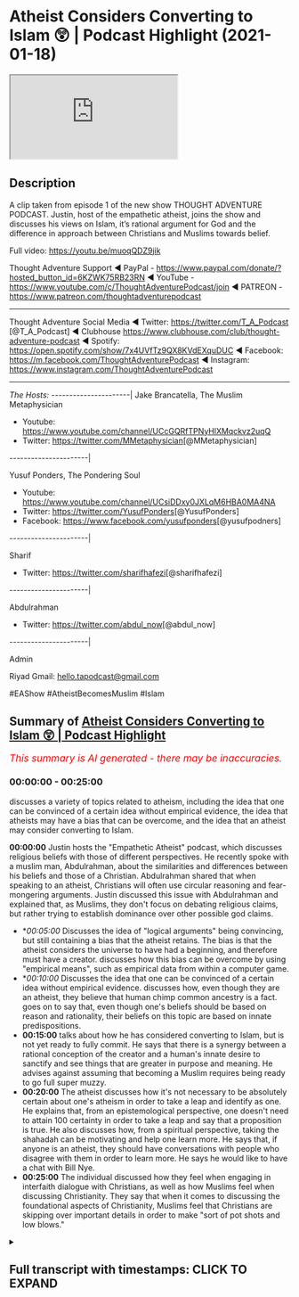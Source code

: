 # Atheist Considers Converting to Islam 😲 | Podcast Highlight (2021-01-18)

<iframe loading='lazy' allow='autoplay' src='https://www.youtube.com/embed/E9o_fE9QIFc'></iframe>

## Description

A clip taken from episode 1 of the new show THOUGHT ADVENTURE PODCAST. Justin, host of the empathetic atheist, joins the show and discusses his views on Islam, it’s rational argument for God and the difference in approach between Christians and Muslims towards belief.

Full video: https://youtu.be/muoqQDZ9jik

Thought Adventure Support
◄ PayPal - https://www.paypal.com/donate/?hosted_button_id=6KZWK75RB23RN 
◄ YouTube - https://www.youtube.com/c/ThoughtAdventurePodcast/join
◄ PATREON - https://www.patreon.com/thoughtadventurepodcast
____________________________________________________________________

Thought Adventure Social Media
◄ Twitter: https://twitter.com/T_A_Podcast​​ [@T_A_Podcast]
◄ Clubhouse https://www.clubhouse.com/club/thought-adventure-podcast
◄ Spotify: https://open.spotify.com/show/7x4UVfTz9QX8KVdEXquDUC
◄ Facebook: https://m.facebook.com/ThoughtAdventurePodcast
◄ Instagram: https://www.instagram.com/ThoughtAdventurePodcast​

----------------------------------------------------------------

*The Hosts:*
----------------------|
Jake Brancatella, The Muslim Metaphysician

- Youtube: https://www.youtube.com/channel/UCcGQRfTPNyHlXMqckvz2uqQ
- Twitter:  https://twitter.com/MMetaphysician​​ [@MMetaphysician]

----------------------|

Yusuf Ponders, The Pondering Soul

- Youtube: https://www.youtube.com/channel/UCsiDDxy0JXLqM6HBA0MA4NA
- Twitter: https://twitter.com/YusufPonders​​ [@YusufPonders]
- Facebook: https://www.facebook.com/yusufponders​ [@yusufpodners]

----------------------|

Sharif

- Twitter: https://twitter.com/sharifhafezi​​ [@sharifhafezi]

----------------------|

Abdulrahman

- Twitter: https://twitter.com/abdul_now​ [@abdul_now]

----------------------|

Admin

Riyad 
Gmail: hello.tapodcast@gmail.com

#EAShow #AtheistBecomesMuslim #Islam

## Summary of [Atheist Considers Converting to Islam 😲 | Podcast Highlight](https://www.youtube.com/watch?v=E9o_fE9QIFc)


*<span style="color:red; font-size:125%">This summary is AI generated - there may be inaccuracies</span>. [](/)*

### <a onclick="modifyYTiframeseektime('0')">00:00:00</a> - <a onclick="modifyYTiframeseektime('1500')">00:25:00</a>

 discusses a variety of topics related to atheism, including the idea that one can be convinced of a certain idea without empirical evidence, the idea that atheists may have a bias that can be overcome, and the idea that an atheist may consider converting to Islam.

**<a onclick="modifyYTiframeseektime('0')">00:00:00</a>** Justin hosts the "Empathetic Atheist" podcast, which discusses religious beliefs with those of different perspectives. He recently spoke with a muslim man, Abdulrahman, about the similarities and differences between his beliefs and those of a Christian. Abdulrahman shared that when speaking to an atheist, Christians will often use circular reasoning and fear-mongering arguments. Justin discussed this issue with Abdulrahman and explained that, as Muslims, they don't focus on debating religious claims, but rather trying to establish dominance over other possible god claims.
* **<a onclick="modifyYTiframeseektime('300')">00:05:00</a>* Discusses the idea of "logical arguments" being convincing, but still containing a bias that the atheist retains. The bias is that the atheist considers the universe to have had a beginning, and therefore must have a creator.  discusses how this bias can be overcome by using "empirical means", such as empirical data from within a computer game.
* **<a onclick="modifyYTiframeseektime('600')">00:10:00</a>* Discusses the idea that one can be convinced of a certain idea without empirical evidence. discusses how, even though they are an atheist, they believe that human chimp common ancestry is a fact. goes on to say that, even though one's beliefs should be based on reason and rationality, their beliefs on this topic are based on innate predispositions.
* **<a onclick="modifyYTiframeseektime('900')">00:15:00</a>** talks about how he has considered converting to Islam, but is not yet ready to fully commit. He says that there is a synergy between a rational conception of the creator and a human's innate desire to sanctify and see things that are greater in purpose and meaning. He advises against assuming that becoming a Muslim requires being ready to go full super muzzy.
* **<a onclick="modifyYTiframeseektime('1200')">00:20:00</a>** The atheist discusses how it's not necessary to be absolutely certain about one's atheism in order to take a leap and identify as one. He explains that, from an epistemological perspective, one doesn't need to attain 100 certainty in order to take a leap and say that a proposition is true. He also discusses how, from a spiritual perspective, taking the shahadah can be motivating and help one learn more. He says that, if anyone is an atheist, they should have conversations with people who disagree with them in order to learn more. He says he would like to have a chat with Bill Nye.
* **<a onclick="modifyYTiframeseektime('1500')">00:25:00</a>** The individual discussed how they feel when engaging in interfaith dialogue with Christians, as well as how Muslims feel when discussing Christianity. They say that when it comes to discussing the foundational aspects of Christianity, Muslims feel that Christians are skipping over important details in order to make "sort of pot shots and low blows."

<details><summary><h2>Full transcript with timestamps: CLICK TO EXPAND</h2></summary>

<a onclick="modifyYTiframeseektime('0')">0:00:00</a> yeah so my name is justin i am the host  
<a onclick="modifyYTiframeseektime('2')">0:00:02</a> of the empathetic atheist show  
<a onclick="modifyYTiframeseektime('4')">0:00:04</a> uh i've had both uh uh sharif  
<a onclick="modifyYTiframeseektime('7')">0:00:07</a> and jake on the show before uh  
<a onclick="modifyYTiframeseektime('10')">0:00:10</a> abdulrahman have you been  
<a onclick="modifyYTiframeseektime('11')">0:00:11</a> have you been on before in one of the  
<a onclick="modifyYTiframeseektime('13')">0:00:13</a> after parties  
<a onclick="modifyYTiframeseektime('15')">0:00:15</a> we talk on a daily basis so yeah yeah  
<a onclick="modifyYTiframeseektime('18')">0:00:18</a> i didn't know you had all that hair  
<a onclick="modifyYTiframeseektime('19')">0:00:19</a> going on man i like it  
<a onclick="modifyYTiframeseektime('21')">0:00:21</a> i like it but i think i've only ever  
<a onclick="modifyYTiframeseektime('25')">0:00:25</a> been in the  
<a onclick="modifyYTiframeseektime('26')">0:00:26</a> the comments admiring all these glorious  
<a onclick="modifyYTiframeseektime('28')">0:00:28</a> beards that seem to appear on your show  
<a onclick="modifyYTiframeseektime('32')">0:00:32</a> proper son of birds but yeah i host the  
<a onclick="modifyYTiframeseektime('34')">0:00:34</a> empathetic atheist show  
<a onclick="modifyYTiframeseektime('36')">0:00:36</a> to uh where i have people on uh with  
<a onclick="modifyYTiframeseektime('38')">0:00:38</a> different beliefs different uh  
<a onclick="modifyYTiframeseektime('39')">0:00:39</a> perspectives on  
<a onclick="modifyYTiframeseektime('41')">0:00:41</a> spirituality or supernatural claims  
<a onclick="modifyYTiframeseektime('43')">0:00:43</a> anything like that and  
<a onclick="modifyYTiframeseektime('45')">0:00:45</a> figure out what they believe and why um  
<a onclick="modifyYTiframeseektime('47')">0:00:47</a> i  
<a onclick="modifyYTiframeseektime('48')">0:00:48</a> currently do not debate with uh with  
<a onclick="modifyYTiframeseektime('51')">0:00:51</a> muslims just for the simple fact that i  
<a onclick="modifyYTiframeseektime('53')">0:00:53</a> want to be honest enough  
<a onclick="modifyYTiframeseektime('55')">0:00:55</a> uh i don't debate with muslims on islam  
<a onclick="modifyYTiframeseektime('57')">0:00:57</a> because  
<a onclick="modifyYTiframeseektime('58')">0:00:58</a> i currently don't know enough to even  
<a onclick="modifyYTiframeseektime('61')">0:01:01</a> argue  
<a onclick="modifyYTiframeseektime('62')">0:01:02</a> against it i'm reading the quran i'm  
<a onclick="modifyYTiframeseektime('65')">0:01:05</a> sure  
<a onclick="modifyYTiframeseektime('65')">0:01:05</a> every single person in this room has  
<a onclick="modifyYTiframeseektime('67')">0:01:07</a> heard me recite multiple quranic verses  
<a onclick="modifyYTiframeseektime('70')">0:01:10</a> so i'm learning how to speak uh speak  
<a onclick="modifyYTiframeseektime('73')">0:01:13</a> arabic i'm learning how to read and  
<a onclick="modifyYTiframeseektime('75')">0:01:15</a> write arabic i want to be able to  
<a onclick="modifyYTiframeseektime('77')">0:01:17</a> understand it  
<a onclick="modifyYTiframeseektime('79')">0:01:19</a> and it can go either two ways either i'm  
<a onclick="modifyYTiframeseektime('82')">0:01:22</a> going to  
<a onclick="modifyYTiframeseektime('84')">0:01:24</a> recite the shahada that i've already  
<a onclick="modifyYTiframeseektime('85')">0:01:25</a> memorized well  
<a onclick="modifyYTiframeseektime('87')">0:01:27</a> i memorized it a few months ago i  
<a onclick="modifyYTiframeseektime('89')">0:01:29</a> wouldn't know if i'd be able to do it  
<a onclick="modifyYTiframeseektime('90')">0:01:30</a> exactly right now but  
<a onclick="modifyYTiframeseektime('92')">0:01:32</a> um but i've memorized it just in case or  
<a onclick="modifyYTiframeseektime('94')">0:01:34</a> i will be able to find issues and be  
<a onclick="modifyYTiframeseektime('96')">0:01:36</a> able to at a later point be able to uh  
<a onclick="modifyYTiframeseektime('99')">0:01:39</a> refute some of the claims that are in  
<a onclick="modifyYTiframeseektime('101')">0:01:41</a> the quran uh but  
<a onclick="modifyYTiframeseektime('102')">0:01:42</a> as of right now i just ask these guys  
<a onclick="modifyYTiframeseektime('104')">0:01:44</a> questions uh try and get their  
<a onclick="modifyYTiframeseektime('106')">0:01:46</a> perspective on it  
<a onclick="modifyYTiframeseektime('107')">0:01:47</a> because i don't think that it's  
<a onclick="modifyYTiframeseektime('108')">0:01:48</a> conducive to tell somebody that they're  
<a onclick="modifyYTiframeseektime('111')">0:01:51</a> just not looking at it right you  
<a onclick="modifyYTiframeseektime('112')">0:01:52</a> actually jump into what they believe  
<a onclick="modifyYTiframeseektime('114')">0:01:54</a> their world view  
<a onclick="modifyYTiframeseektime('115')">0:01:55</a> and then see if it's consistent within  
<a onclick="modifyYTiframeseektime('118')">0:01:58</a> their own belief system  
<a onclick="modifyYTiframeseektime('119')">0:01:59</a> justin i was going to ask you a question  
<a onclick="modifyYTiframeseektime('121')">0:02:01</a> actually um  
<a onclick="modifyYTiframeseektime('123')">0:02:03</a> so i was going to say uh you've  
<a onclick="modifyYTiframeseektime('125')">0:02:05</a> obviously came from a christian  
<a onclick="modifyYTiframeseektime('126')">0:02:06</a> background  
<a onclick="modifyYTiframeseektime('128')">0:02:08</a> and i think probably these discussions  
<a onclick="modifyYTiframeseektime('131')">0:02:11</a> have been the first time you probably  
<a onclick="modifyYTiframeseektime('132')">0:02:12</a> interacted with muslims  
<a onclick="modifyYTiframeseektime('134')">0:02:14</a> what's your perception in terms of the  
<a onclick="modifyYTiframeseektime('136')">0:02:16</a> similarities or differences that you've  
<a onclick="modifyYTiframeseektime('138')">0:02:18</a> come across when you talk to christians  
<a onclick="modifyYTiframeseektime('140')">0:02:20</a> as opposed to talking to muslims  
<a onclick="modifyYTiframeseektime('142')">0:02:22</a> um i don't  
<a onclick="modifyYTiframeseektime('146')">0:02:26</a> know a lot of the similarities except  
<a onclick="modifyYTiframeseektime('148')">0:02:28</a> that you both believe in  
<a onclick="modifyYTiframeseektime('149')">0:02:29</a> a god that's like one of the only  
<a onclick="modifyYTiframeseektime('152')">0:02:32</a> different what about the different you  
<a onclick="modifyYTiframeseektime('154')">0:02:34</a> know in terms of that the way  
<a onclick="modifyYTiframeseektime('155')">0:02:35</a> both groups approach things like belief  
<a onclick="modifyYTiframeseektime('158')">0:02:38</a> okay  
<a onclick="modifyYTiframeseektime('158')">0:02:38</a> so when speaking to an atheist  
<a onclick="modifyYTiframeseektime('161')">0:02:41</a> christians will say  
<a onclick="modifyYTiframeseektime('162')">0:02:42</a> i have this book right here  
<a onclick="modifyYTiframeseektime('166')">0:02:46</a> read it have faith jesus says so jesus  
<a onclick="modifyYTiframeseektime('170')">0:02:50</a> is god  
<a onclick="modifyYTiframeseektime('171')">0:02:51</a> and if you don't believe that you're  
<a onclick="modifyYTiframeseektime('172')">0:02:52</a> gonna burn in hell and it becomes a  
<a onclick="modifyYTiframeseektime('174')">0:02:54</a> circular argument to where  
<a onclick="modifyYTiframeseektime('176')">0:02:56</a> god exists because the bible says so and  
<a onclick="modifyYTiframeseektime('179')">0:02:59</a> the bible's the inherent word of god  
<a onclick="modifyYTiframeseektime('181')">0:03:01</a> which proves the bible  
<a onclick="modifyYTiframeseektime('182')">0:03:02</a> that proves god and it just keeps going  
<a onclick="modifyYTiframeseektime('184')">0:03:04</a> in a circle  
<a onclick="modifyYTiframeseektime('185')">0:03:05</a> um and it's fear-mongering and circular  
<a onclick="modifyYTiframeseektime('189')">0:03:09</a> reasoning  
<a onclick="modifyYTiframeseektime('189')">0:03:09</a> that comes from the christian when  
<a onclick="modifyYTiframeseektime('191')">0:03:11</a> speaking to me um  
<a onclick="modifyYTiframeseektime('193')">0:03:13</a> and then when i speak to you guys on a  
<a onclick="modifyYTiframeseektime('195')">0:03:15</a> daily basis we go through philosophical  
<a onclick="modifyYTiframeseektime('198')">0:03:18</a> arguments where you take your belief  
<a onclick="modifyYTiframeseektime('199')">0:03:19</a> system you you have you guys haven't  
<a onclick="modifyYTiframeseektime('201')">0:03:21</a> even brought up  
<a onclick="modifyYTiframeseektime('202')">0:03:22</a> a single quranic verse when speaking  
<a onclick="modifyYTiframeseektime('205')">0:03:25</a> with me  
<a onclick="modifyYTiframeseektime('206')">0:03:26</a> not yet we're not to that point yet  
<a onclick="modifyYTiframeseektime('207')">0:03:27</a> we're simply just  
<a onclick="modifyYTiframeseektime('209')">0:03:29</a> getting me to the point where i'm  
<a onclick="modifyYTiframeseektime('210')">0:03:30</a> understanding that it is possible that  
<a onclick="modifyYTiframeseektime('212')">0:03:32</a> for there to be  
<a onclick="modifyYTiframeseektime('213')">0:03:33</a> a necessary being looking at the kalam  
<a onclick="modifyYTiframeseektime('215')">0:03:35</a> the contingency the necessary being  
<a onclick="modifyYTiframeseektime('218')">0:03:38</a> everything like that and then we then we  
<a onclick="modifyYTiframeseektime('220')">0:03:40</a> move forward and  
<a onclick="modifyYTiframeseektime('221')">0:03:41</a> i can't i think we're at the point where  
<a onclick="modifyYTiframeseektime('223')">0:03:43</a> you guys are like okay now we can look  
<a onclick="modifyYTiframeseektime('225')">0:03:45</a> at the quran  
<a onclick="modifyYTiframeseektime('226')">0:03:46</a> and see what's inside of this book um  
<a onclick="modifyYTiframeseektime('230')">0:03:50</a> to to establish uh some type of  
<a onclick="modifyYTiframeseektime('232')">0:03:52</a> dominancy  
<a onclick="modifyYTiframeseektime('233')">0:03:53</a> over other possible god claims  
<a onclick="modifyYTiframeseektime('236')">0:03:56</a> um so i would say there's a big  
<a onclick="modifyYTiframeseektime('238')">0:03:58</a> difference between those right there  
<a onclick="modifyYTiframeseektime('240')">0:04:00</a> yeah so we we what you're saying is as  
<a onclick="modifyYTiframeseektime('242')">0:04:02</a> muslims we don't really come across as a  
<a onclick="modifyYTiframeseektime('244')">0:04:04</a> witch presupposing the quran  
<a onclick="modifyYTiframeseektime('246')">0:04:06</a> and saying to people right you've got to  
<a onclick="modifyYTiframeseektime('248')">0:04:08</a> believe it because the quran says so we  
<a onclick="modifyYTiframeseektime('250')">0:04:10</a> try and  
<a onclick="modifyYTiframeseektime('250')">0:04:10</a> demonstrate some evidences arguments for  
<a onclick="modifyYTiframeseektime('253')">0:04:13</a> the positions that we hold in the first  
<a onclick="modifyYTiframeseektime('255')">0:04:15</a> one is obviously the belief in a creator  
<a onclick="modifyYTiframeseektime('257')">0:04:17</a> as muslims would say allah subhanahu wa  
<a onclick="modifyYTiframeseektime('260')">0:04:20</a> what is your  
<a onclick="modifyYTiframeseektime('262')">0:04:22</a> thinking about some of the arguments  
<a onclick="modifyYTiframeseektime('264')">0:04:24</a> that have been presented so far  
<a onclick="modifyYTiframeseektime('265')">0:04:25</a> for the existence of what you mentioned  
<a onclick="modifyYTiframeseektime('268')">0:04:28</a> the necessary being  
<a onclick="modifyYTiframeseektime('270')">0:04:30</a> um we don't need to debate it here no  
<a onclick="modifyYTiframeseektime('272')">0:04:32</a> that's fine  
<a onclick="modifyYTiframeseektime('274')">0:04:34</a> to be completely honest with you on it  
<a onclick="modifyYTiframeseektime('276')">0:04:36</a> was stepping completely outside  
<a onclick="modifyYTiframeseektime('279')">0:04:39</a> throwing away as many biases as i have  
<a onclick="modifyYTiframeseektime('281')">0:04:41</a> which i would agree that everybody has  
<a onclick="modifyYTiframeseektime('283')">0:04:43</a> has a bias of some sort um trying to  
<a onclick="modifyYTiframeseektime('286')">0:04:46</a> throw as many of those out the window  
<a onclick="modifyYTiframeseektime('288')">0:04:48</a> and not focus on those  
<a onclick="modifyYTiframeseektime('290')">0:04:50</a> they're quite with my with my frame of  
<a onclick="modifyYTiframeseektime('294')">0:04:54</a> knowledge they're quite um  
<a onclick="modifyYTiframeseektime('296')">0:04:56</a> convincing um just to think that you  
<a onclick="modifyYTiframeseektime('299')">0:04:59</a> know well if the the universe is you  
<a onclick="modifyYTiframeseektime('301')">0:05:01</a> know for example if the universe is  
<a onclick="modifyYTiframeseektime('303')">0:05:03</a> eternal  
<a onclick="modifyYTiframeseektime('304')">0:05:04</a> um then there's a infinite amount of  
<a onclick="modifyYTiframeseektime('308')">0:05:08</a> causes and effects that proceed at this  
<a onclick="modifyYTiframeseektime('309')">0:05:09</a> moment right now so how could we ever  
<a onclick="modifyYTiframeseektime('311')">0:05:11</a> get to this moment right now if it  
<a onclick="modifyYTiframeseektime('312')">0:05:12</a> didn't have a beginning  
<a onclick="modifyYTiframeseektime('313')">0:05:13</a> like that makes sense that's convincing  
<a onclick="modifyYTiframeseektime('315')">0:05:15</a> it's logical  
<a onclick="modifyYTiframeseektime('316')">0:05:16</a> i still the one bias that i hold on to  
<a onclick="modifyYTiframeseektime('319')">0:05:19</a> is though  
<a onclick="modifyYTiframeseektime('319')">0:05:19</a> even though i think that's extremely  
<a onclick="modifyYTiframeseektime('322')">0:05:22</a> logical  
<a onclick="modifyYTiframeseektime('323')">0:05:23</a> and makes a lot of sense  
<a onclick="modifyYTiframeseektime('327')">0:05:27</a> i'm still stuck with this okay so the  
<a onclick="modifyYTiframeseektime('329')">0:05:29</a> premises of the logical syllogism  
<a onclick="modifyYTiframeseektime('332')">0:05:32</a> need to be backed up by some type of  
<a onclick="modifyYTiframeseektime('334')">0:05:34</a> empirical means  
<a onclick="modifyYTiframeseektime('336')">0:05:36</a> so i'm not calling myself an empiricist  
<a onclick="modifyYTiframeseektime('340')">0:05:40</a> but i still value empirical data to a  
<a onclick="modifyYTiframeseektime('343')">0:05:43</a> point to where  
<a onclick="modifyYTiframeseektime('344')">0:05:44</a> i'm not fully convinced  
<a onclick="modifyYTiframeseektime('347')">0:05:47</a> that these are true until i have in it's  
<a onclick="modifyYTiframeseektime('350')">0:05:50</a> it's almost  
<a onclick="modifyYTiframeseektime('350')">0:05:50</a> a little bit past skepticism at that  
<a onclick="modifyYTiframeseektime('353')">0:05:53</a> point when we're speaking of just  
<a onclick="modifyYTiframeseektime('354')">0:05:54</a> logical arguments  
<a onclick="modifyYTiframeseektime('355')">0:05:55</a> can answer your question justin do you  
<a onclick="modifyYTiframeseektime('357')">0:05:57</a> like computer games um  
<a onclick="modifyYTiframeseektime('359')">0:05:59</a> i don't play too many games not  
<a onclick="modifyYTiframeseektime('361')">0:06:01</a> especially not on the computer but  
<a onclick="modifyYTiframeseektime('363')">0:06:03</a> but you've played games before console  
<a onclick="modifyYTiframeseektime('366')">0:06:06</a> games yeah yeah or anything like it like  
<a onclick="modifyYTiframeseektime('368')">0:06:08</a> there's a  
<a onclick="modifyYTiframeseektime('368')">0:06:08</a> you have these online multiplayer games  
<a onclick="modifyYTiframeseektime('370')">0:06:10</a> sometimes have you ever played anything  
<a onclick="modifyYTiframeseektime('372')">0:06:12</a> like that or  
<a onclick="modifyYTiframeseektime('373')">0:06:13</a> yeah yeah i've played those before all  
<a onclick="modifyYTiframeseektime('375')">0:06:15</a> right so imagine there's this uh  
<a onclick="modifyYTiframeseektime('377')">0:06:17</a> world like world of warcraft right it's  
<a onclick="modifyYTiframeseektime('380')">0:06:20</a> a computer program  
<a onclick="modifyYTiframeseektime('382')">0:06:22</a> and uh the people that made it or the  
<a onclick="modifyYTiframeseektime('384')">0:06:24</a> person that made it  
<a onclick="modifyYTiframeseektime('386')">0:06:26</a> um has created these little beings in  
<a onclick="modifyYTiframeseektime('389')">0:06:29</a> there  
<a onclick="modifyYTiframeseektime('389')">0:06:29</a> with uh conscious like they they  
<a onclick="modifyYTiframeseektime('393')">0:06:33</a> are self-aware they're intelligent they  
<a onclick="modifyYTiframeseektime('395')">0:06:35</a> can converse with each other  
<a onclick="modifyYTiframeseektime('397')">0:06:37</a> have you muted yourself on purpose  
<a onclick="modifyYTiframeseektime('400')">0:06:40</a> um so they're self-aware and they can  
<a onclick="modifyYTiframeseektime('401')">0:06:41</a> talk to each other um  
<a onclick="modifyYTiframeseektime('403')">0:06:43</a> and then one of them you you talk to him  
<a onclick="modifyYTiframeseektime('407')">0:06:47</a> and you're you're communicating with him  
<a onclick="modifyYTiframeseektime('409')">0:06:49</a> but you choose him because he's  
<a onclick="modifyYTiframeseektime('411')">0:06:51</a> he's showing particular characteristics  
<a onclick="modifyYTiframeseektime('412')">0:06:52</a> as making you favor him above all the  
<a onclick="modifyYTiframeseektime('415')">0:06:55</a> others  
<a onclick="modifyYTiframeseektime('415')">0:06:55</a> and the reason you're favoring him above  
<a onclick="modifyYTiframeseektime('417')">0:06:57</a> all the others is because if you try  
<a onclick="modifyYTiframeseektime('418')">0:06:58</a> talking to someone who didn't have these  
<a onclick="modifyYTiframeseektime('420')">0:07:00</a> characteristics  
<a onclick="modifyYTiframeseektime('421')">0:07:01</a> it would go to their head or you know  
<a onclick="modifyYTiframeseektime('423')">0:07:03</a> they may express it in a  
<a onclick="modifyYTiframeseektime('425')">0:07:05</a> problematic way and so you pick a  
<a onclick="modifyYTiframeseektime('427')">0:07:07</a> particular one you talk to him you say  
<a onclick="modifyYTiframeseektime('429')">0:07:09</a> spread my message  
<a onclick="modifyYTiframeseektime('430')">0:07:10</a> and he does and um he's telling everyone  
<a onclick="modifyYTiframeseektime('433')">0:07:13</a> listen  
<a onclick="modifyYTiframeseektime('434')">0:07:14</a> there's this being it's made uh this  
<a onclick="modifyYTiframeseektime('437')">0:07:17</a> world that we live in  
<a onclick="modifyYTiframeseektime('438')">0:07:18</a> all these things everything around us  
<a onclick="modifyYTiframeseektime('440')">0:07:20</a> it's all been made uh by this being and  
<a onclick="modifyYTiframeseektime('442')">0:07:22</a> it's communicating and it's giving  
<a onclick="modifyYTiframeseektime('443')">0:07:23</a> guidance  
<a onclick="modifyYTiframeseektime('444')">0:07:24</a> to me uh to give to you a lot so that we  
<a onclick="modifyYTiframeseektime('447')">0:07:27</a> can all  
<a onclick="modifyYTiframeseektime('447')">0:07:27</a> get along much better and work well and  
<a onclick="modifyYTiframeseektime('451')">0:07:31</a> do what it is that we should be doing  
<a onclick="modifyYTiframeseektime('453')">0:07:33</a> and they all say  
<a onclick="modifyYTiframeseektime('454')">0:07:34</a> uh we need our empirical evidence you  
<a onclick="modifyYTiframeseektime('457')">0:07:37</a> need to get something that we can see in  
<a onclick="modifyYTiframeseektime('459')">0:07:39</a> this world that is in the computer game  
<a onclick="modifyYTiframeseektime('462')">0:07:42</a> that proves the existence of the thing  
<a onclick="modifyYTiframeseektime('464')">0:07:44</a> that created it  
<a onclick="modifyYTiframeseektime('465')">0:07:45</a> or another shorter example it's like i  
<a onclick="modifyYTiframeseektime('469')">0:07:49</a> show you a painting  
<a onclick="modifyYTiframeseektime('471')">0:07:51</a> and then you say that no i want to  
<a onclick="modifyYTiframeseektime('474')">0:07:54</a> believe there's a painter  
<a onclick="modifyYTiframeseektime('475')">0:07:55</a> it seems very rational that this painter  
<a onclick="modifyYTiframeseektime('478')">0:07:58</a> exists and he painted this painting  
<a onclick="modifyYTiframeseektime('480')">0:08:00</a> but i need you to show me evidence in  
<a onclick="modifyYTiframeseektime('483')">0:08:03</a> the painting  
<a onclick="modifyYTiframeseektime('484')">0:08:04</a> you can't go beyond the painting you've  
<a onclick="modifyYTiframeseektime('487')">0:08:07</a> got to show me evidence off the painter  
<a onclick="modifyYTiframeseektime('490')">0:08:10</a> in the painting it can't go beyond that  
<a onclick="modifyYTiframeseektime('493')">0:08:13</a> do you see an issue with i think i see  
<a onclick="modifyYTiframeseektime('495')">0:08:15</a> the issue i see the exact issue that  
<a onclick="modifyYTiframeseektime('497')">0:08:17</a> you're speaking of  
<a onclick="modifyYTiframeseektime('498')">0:08:18</a> and do you see how that relates to you  
<a onclick="modifyYTiframeseektime('500')">0:08:20</a> with this issue  
<a onclick="modifyYTiframeseektime('502')">0:08:22</a> yeah i totally understand it makes  
<a onclick="modifyYTiframeseektime('504')">0:08:24</a> complete sense the way you're explaining  
<a onclick="modifyYTiframeseektime('506')">0:08:26</a> it  
<a onclick="modifyYTiframeseektime('506')">0:08:26</a> okay so how would you then react to  
<a onclick="modifyYTiframeseektime('510')">0:08:30</a> trying to get rid of this bias um  
<a onclick="modifyYTiframeseektime('514')">0:08:34</a> just said you think it's more like like  
<a onclick="modifyYTiframeseektime('515')">0:08:35</a> almost we had elmo on and he said he's  
<a onclick="modifyYTiframeseektime('517')">0:08:37</a> got this spiritual feeling in his heart  
<a onclick="modifyYTiframeseektime('520')">0:08:40</a> for the whole thing the atheist fiddler  
<a onclick="modifyYTiframeseektime('522')">0:08:42</a> do you think do you think you've got a  
<a onclick="modifyYTiframeseektime('523')">0:08:43</a> similar like i've just got this feeling  
<a onclick="modifyYTiframeseektime('525')">0:08:45</a> in my heart that i need empirical  
<a onclick="modifyYTiframeseektime('527')">0:08:47</a> evidence  
<a onclick="modifyYTiframeseektime('528')">0:08:48</a> to see god no no i i think it's just a  
<a onclick="modifyYTiframeseektime('532')">0:08:52</a> standard  
<a onclick="modifyYTiframeseektime('532')">0:08:52</a> that i've been set up with and we don't  
<a onclick="modifyYTiframeseektime('535')">0:08:55</a> have to go down this route because i  
<a onclick="modifyYTiframeseektime('536')">0:08:56</a> know i talk about this way too often  
<a onclick="modifyYTiframeseektime('538')">0:08:58</a> determine isn't subscribing to heart  
<a onclick="modifyYTiframeseektime('540')">0:09:00</a> determinism yeah  
<a onclick="modifyYTiframeseektime('542')">0:09:02</a> so yeah  
<a onclick="modifyYTiframeseektime('545')">0:09:05</a> sorry let's add to that because because  
<a onclick="modifyYTiframeseektime('547')">0:09:07</a> i think  
<a onclick="modifyYTiframeseektime('548')">0:09:08</a> like because you're talking about  
<a onclick="modifyYTiframeseektime('549')">0:09:09</a> cosmological arguments right um  
<a onclick="modifyYTiframeseektime('552')">0:09:12</a> specifically the contingency argument it  
<a onclick="modifyYTiframeseektime('554')">0:09:14</a> is kind of empirical in the sense that  
<a onclick="modifyYTiframeseektime('556')">0:09:16</a> what it does is it points to the  
<a onclick="modifyYTiframeseektime('558')">0:09:18</a> to to the observable and it makes an  
<a onclick="modifyYTiframeseektime('561')">0:09:21</a> inference to the unobservable so in a  
<a onclick="modifyYTiframeseektime('563')">0:09:23</a> sense it is empirical  
<a onclick="modifyYTiframeseektime('564')">0:09:24</a> it isn't scientific but it isn't  
<a onclick="modifyYTiframeseektime('567')">0:09:27</a> empirical like  
<a onclick="modifyYTiframeseektime('568')">0:09:28</a> in the sense that it does use the  
<a onclick="modifyYTiframeseektime('570')">0:09:30</a> contingent world or the observable world  
<a onclick="modifyYTiframeseektime('573')">0:09:33</a> around us as a basis for the inference  
<a onclick="modifyYTiframeseektime('576')">0:09:36</a> that god exists  
<a onclick="modifyYTiframeseektime('578')">0:09:38</a> yeah yeah i can understand that i can  
<a onclick="modifyYTiframeseektime('580')">0:09:40</a> definitely understand that  
<a onclick="modifyYTiframeseektime('583')">0:09:43</a> so what i was what i was basically  
<a onclick="modifyYTiframeseektime('585')">0:09:45</a> getting at was that  
<a onclick="modifyYTiframeseektime('588')">0:09:48</a> i can't choose what i'm convinced of um  
<a onclick="modifyYTiframeseektime('591')">0:09:51</a> and i can't choose what convinces me um  
<a onclick="modifyYTiframeseektime('594')">0:09:54</a> i have a certain standards of evidence  
<a onclick="modifyYTiframeseektime('597')">0:09:57</a> that is set up  
<a onclick="modifyYTiframeseektime('599')">0:09:59</a> to where i either accept a proposition  
<a onclick="modifyYTiframeseektime('603')">0:10:03</a> or i deny the  
<a onclick="modifyYTiframeseektime('604')">0:10:04</a> proposition if there's a separate  
<a onclick="modifyYTiframeseektime('607')">0:10:07</a> argument that can be made  
<a onclick="modifyYTiframeseektime('608')">0:10:08</a> that can convince me that a different  
<a onclick="modifyYTiframeseektime('611')">0:10:11</a> standards of evidence  
<a onclick="modifyYTiframeseektime('613')">0:10:13</a> is more reasonable then my can  
<a onclick="modifyYTiframeseektime('616')">0:10:16</a> my my standards of conviction would then  
<a onclick="modifyYTiframeseektime('619')">0:10:19</a> change do you understand what i'm saying  
<a onclick="modifyYTiframeseektime('621')">0:10:21</a> but we you know i was going to say  
<a onclick="modifyYTiframeseektime('625')">0:10:25</a> justin you know that isn't we had the  
<a onclick="modifyYTiframeseektime('627')">0:10:27</a> discussion about  
<a onclick="modifyYTiframeseektime('628')">0:10:28</a> causality i mean even on your show i had  
<a onclick="modifyYTiframeseektime('631')">0:10:31</a> this discussion about how it's  
<a onclick="modifyYTiframeseektime('632')">0:10:32</a> presupposed within the scientific method  
<a onclick="modifyYTiframeseektime('635')">0:10:35</a> um so you know we accept this particular  
<a onclick="modifyYTiframeseektime('638')">0:10:38</a> idea even though we haven't got  
<a onclick="modifyYTiframeseektime('640')">0:10:40</a> empirical evidence for it  
<a onclick="modifyYTiframeseektime('642')">0:10:42</a> you know because it makes sense of the  
<a onclick="modifyYTiframeseektime('643')">0:10:43</a> universe around us  
<a onclick="modifyYTiframeseektime('645')">0:10:45</a> so i'm saying is on the same basis we  
<a onclick="modifyYTiframeseektime('648')">0:10:48</a> can make sense of the universe around us  
<a onclick="modifyYTiframeseektime('650')">0:10:50</a> by referring to a necessary being yeah  
<a onclick="modifyYTiframeseektime('653')">0:10:53</a> and  
<a onclick="modifyYTiframeseektime('654')">0:10:54</a> and and you what i my personal opinion  
<a onclick="modifyYTiframeseektime('657')">0:10:57</a> on this justin is that i think that  
<a onclick="modifyYTiframeseektime('659')">0:10:59</a> you're it's more of a  
<a onclick="modifyYTiframeseektime('660')">0:11:00</a> it's almost like a psychological thing  
<a onclick="modifyYTiframeseektime('663')">0:11:03</a> you want to like sort of that  
<a onclick="modifyYTiframeseektime('664')">0:11:04</a> light bulb moment you know where you  
<a onclick="modifyYTiframeseektime('666')">0:11:06</a> know the holy spirit and all the  
<a onclick="modifyYTiframeseektime('669')">0:11:09</a> gods the clouds are no vanilla  
<a onclick="modifyYTiframeseektime('672')">0:11:12</a> shrimp  
<a onclick="modifyYTiframeseektime('677')">0:11:17</a> i've always looked at it is it's not  
<a onclick="modifyYTiframeseektime('679')">0:11:19</a> really about  
<a onclick="modifyYTiframeseektime('680')">0:11:20</a> the emotional impact of the feeling per  
<a onclick="modifyYTiframeseektime('683')">0:11:23</a> se  
<a onclick="modifyYTiframeseektime('684')">0:11:24</a> it's about the sincerity of the idea do  
<a onclick="modifyYTiframeseektime('686')">0:11:26</a> i agree upon this idea  
<a onclick="modifyYTiframeseektime('688')">0:11:28</a> it respects my emotions yeah and i know  
<a onclick="modifyYTiframeseektime('690')">0:11:30</a> emotion  
<a onclick="modifyYTiframeseektime('691')">0:11:31</a> sounds like i'm saying oh you're just  
<a onclick="modifyYTiframeseektime('693')">0:11:33</a> being emotional i'm not saying that  
<a onclick="modifyYTiframeseektime('694')">0:11:34</a> because obviously for you it's like  
<a onclick="modifyYTiframeseektime('695')">0:11:35</a> you know there's something that's  
<a onclick="modifyYTiframeseektime('697')">0:11:37</a> holding you back and i'm saying that  
<a onclick="modifyYTiframeseektime('700')">0:11:40</a> just dripping everything away just on  
<a onclick="modifyYTiframeseektime('702')">0:11:42</a> the basis of the idea and being  
<a onclick="modifyYTiframeseektime('703')">0:11:43</a> consistent on the idea  
<a onclick="modifyYTiframeseektime('705')">0:11:45</a> can we conclude that there is a  
<a onclick="modifyYTiframeseektime('707')">0:11:47</a> necessary being  
<a onclick="modifyYTiframeseektime('708')">0:11:48</a> you mentioned you want empirical facts  
<a onclick="modifyYTiframeseektime('710')">0:11:50</a> for the empirical evidence for the  
<a onclick="modifyYTiframeseektime('711')">0:11:51</a> premises as abdulrahman mentioned  
<a onclick="modifyYTiframeseektime('713')">0:11:53</a> well the premises are built you know if  
<a onclick="modifyYTiframeseektime('715')">0:11:55</a> you want to say every contingent being  
<a onclick="modifyYTiframeseektime('718')">0:11:58</a> requires a cause or an explanation  
<a onclick="modifyYTiframeseektime('719')">0:11:59</a> that's what we sense of the reality or  
<a onclick="modifyYTiframeseektime('721')">0:12:01</a> if you want to say  
<a onclick="modifyYTiframeseektime('722')">0:12:02</a> everything that begins to exist as a  
<a onclick="modifyYTiframeseektime('724')">0:12:04</a> cause the universe begins to exist  
<a onclick="modifyYTiframeseektime('726')">0:12:06</a> therefore the universe has to go that's  
<a onclick="modifyYTiframeseektime('727')">0:12:07</a> all empirical the empiricism and science  
<a onclick="modifyYTiframeseektime('730')">0:12:10</a> proves that point at the moment at this  
<a onclick="modifyYTiframeseektime('731')">0:12:11</a> moment in time the rest of the  
<a onclick="modifyYTiframeseektime('733')">0:12:13</a> discussion is just a logical entailment  
<a onclick="modifyYTiframeseektime('735')">0:12:15</a> of that  
<a onclick="modifyYTiframeseektime('735')">0:12:15</a> like for example all men are mortal  
<a onclick="modifyYTiframeseektime('739')">0:12:19</a> john is a man therefore john is mortal  
<a onclick="modifyYTiframeseektime('741')">0:12:21</a> that's just a logical entailment of what  
<a onclick="modifyYTiframeseektime('743')">0:12:23</a> we can sense around us  
<a onclick="modifyYTiframeseektime('744')">0:12:24</a> so i'm just saying just based on that  
<a onclick="modifyYTiframeseektime('747')">0:12:27</a> idea  
<a onclick="modifyYTiframeseektime('749')">0:12:29</a> yeah forget about whether i'm getting a  
<a onclick="modifyYTiframeseektime('750')">0:12:30</a> light bulb moment or not  
<a onclick="modifyYTiframeseektime('752')">0:12:32</a> can i be convinced on that idea  
<a onclick="modifyYTiframeseektime('755')">0:12:35</a> i mean to to add to that to that to that  
<a onclick="modifyYTiframeseektime('757')">0:12:37</a> because i like using this example  
<a onclick="modifyYTiframeseektime('759')">0:12:39</a> um like human chimp common ancestry  
<a onclick="modifyYTiframeseektime('762')">0:12:42</a> right you you believe in it clearly as  
<a onclick="modifyYTiframeseektime('764')">0:12:44</a> an atheist i think you do  
<a onclick="modifyYTiframeseektime('766')">0:12:46</a> uh what it does is basically it makes an  
<a onclick="modifyYTiframeseektime('769')">0:12:49</a> inference from the observable data to  
<a onclick="modifyYTiframeseektime('771')">0:12:51</a> the unobservable  
<a onclick="modifyYTiframeseektime('775')">0:12:55</a> which is human chimp common ancestry we  
<a onclick="modifyYTiframeseektime('777')">0:12:57</a> don't have direct observable evidence of  
<a onclick="modifyYTiframeseektime('780')">0:13:00</a> it but what it does is that it  
<a onclick="modifyYTiframeseektime('781')">0:13:01</a> kind of interprets the evidence in the  
<a onclick="modifyYTiframeseektime('783')">0:13:03</a> most coherent way possible to make that  
<a onclick="modifyYTiframeseektime('785')">0:13:05</a> inference from the observable  
<a onclick="modifyYTiframeseektime('787')">0:13:07</a> to the unobservable and now i'm not  
<a onclick="modifyYTiframeseektime('789')">0:13:09</a> trying to put science at the same  
<a onclick="modifyYTiframeseektime('791')">0:13:11</a> epistemic level of these logical and  
<a onclick="modifyYTiframeseektime('794')">0:13:14</a> rational discussions we're having here  
<a onclick="modifyYTiframeseektime('796')">0:13:16</a> we we could discuss that we can discuss  
<a onclick="modifyYTiframeseektime('798')">0:13:18</a> epistemology  
<a onclick="modifyYTiframeseektime('798')">0:13:18</a> but what i'm saying is the idea is  
<a onclick="modifyYTiframeseektime('801')">0:13:21</a> exactly the same  
<a onclick="modifyYTiframeseektime('802')">0:13:22</a> in the sense that you make an inference  
<a onclick="modifyYTiframeseektime('804')">0:13:24</a> from the observable or the empirical  
<a onclick="modifyYTiframeseektime('806')">0:13:26</a> to the unobservable and people do that  
<a onclick="modifyYTiframeseektime('809')">0:13:29</a> all the time  
<a onclick="modifyYTiframeseektime('812')">0:13:32</a> yeah yeah i i totally agree with you i i  
<a onclick="modifyYTiframeseektime('815')">0:13:35</a> agree with everything you guys are  
<a onclick="modifyYTiframeseektime('817')">0:13:37</a> saying  
<a onclick="modifyYTiframeseektime('818')">0:13:38</a> um it's it's something that  
<a onclick="modifyYTiframeseektime('821')">0:13:41</a> that if you would understand is is for  
<a onclick="modifyYTiframeseektime('823')">0:13:43</a> for right now within my understanding is  
<a onclick="modifyYTiframeseektime('825')">0:13:45</a> out of my control  
<a onclick="modifyYTiframeseektime('826')">0:13:46</a> my conviction is completely out of my  
<a onclick="modifyYTiframeseektime('829')">0:13:49</a> control on what i'm convinced of  
<a onclick="modifyYTiframeseektime('831')">0:13:51</a> i'm basically an observer sitting back  
<a onclick="modifyYTiframeseektime('833')">0:13:53</a> listening to everything that everybody's  
<a onclick="modifyYTiframeseektime('835')">0:13:55</a> saying and  
<a onclick="modifyYTiframeseektime('836')">0:13:56</a> whatever clicks clicks and whatever  
<a onclick="modifyYTiframeseektime('837')">0:13:57</a> doesn't doesn't  
<a onclick="modifyYTiframeseektime('839')">0:13:59</a> well we don't want to go down that route  
<a onclick="modifyYTiframeseektime('841')">0:14:01</a> of the like reliability of rational  
<a onclick="modifyYTiframeseektime('843')">0:14:03</a> faculties because we  
<a onclick="modifyYTiframeseektime('845')">0:14:05</a> like really add that discussion like  
<a onclick="modifyYTiframeseektime('848')">0:14:08</a> that but but the thing is do you want  
<a onclick="modifyYTiframeseektime('851')">0:14:11</a> your beliefs to be rational  
<a onclick="modifyYTiframeseektime('853')">0:14:13</a> i don't want to use the word want  
<a onclick="modifyYTiframeseektime('855')">0:14:15</a> because i mean  
<a onclick="modifyYTiframeseektime('857')">0:14:17</a> misunderstood me there before but in a  
<a onclick="modifyYTiframeseektime('860')">0:14:20</a> sense are your beliefs  
<a onclick="modifyYTiframeseektime('861')">0:14:21</a> supposed to be rational should they be  
<a onclick="modifyYTiframeseektime('865')">0:14:25</a> rational  
<a onclick="modifyYTiframeseektime('866')">0:14:26</a> yeah should they i would agree that they  
<a onclick="modifyYTiframeseektime('870')">0:14:30</a> should be rational yeah yeah  
<a onclick="modifyYTiframeseektime('873')">0:14:33</a> yeah made an interesting comment on this  
<a onclick="modifyYTiframeseektime('875')">0:14:35</a> as i said he said uh well see abdullah  
<a onclick="modifyYTiframeseektime('878')">0:14:38</a> ali al and lucy made the same point  
<a onclick="modifyYTiframeseektime('880')">0:14:40</a> philosophical arguments  
<a onclick="modifyYTiframeseektime('882')">0:14:42</a> hardly affects an overall change uh i  
<a onclick="modifyYTiframeseektime('884')">0:14:44</a> still think the innate predisposition to  
<a onclick="modifyYTiframeseektime('886')">0:14:46</a> god  
<a onclick="modifyYTiframeseektime('887')">0:14:47</a> and studying islam uh especially the  
<a onclick="modifyYTiframeseektime('889')">0:14:49</a> surah  
<a onclick="modifyYTiframeseektime('890')">0:14:50</a> is probably the biggest motivating and  
<a onclick="modifyYTiframeseektime('892')">0:14:52</a> as well  
<a onclick="modifyYTiframeseektime('893')">0:14:53</a> obviously coming from a non-muslim  
<a onclick="modifyYTiframeseektime('895')">0:14:55</a> background and i don't know to what  
<a onclick="modifyYTiframeseektime('897')">0:14:57</a> degree jake  
<a onclick="modifyYTiframeseektime('898')">0:14:58</a> can relate to this as well and but  
<a onclick="modifyYTiframeseektime('900')">0:15:00</a> sometimes i feel like  
<a onclick="modifyYTiframeseektime('901')">0:15:01</a> one of the biggest obstacle for like  
<a onclick="modifyYTiframeseektime('904')">0:15:04</a> white westerners  
<a onclick="modifyYTiframeseektime('905')">0:15:05</a> is just this uh feeling  
<a onclick="modifyYTiframeseektime('909')">0:15:09</a> of like what it might be like to  
<a onclick="modifyYTiframeseektime('911')">0:15:11</a> identify as  
<a onclick="modifyYTiframeseektime('913')">0:15:13</a> muslim and maybe there's a sort of fear  
<a onclick="modifyYTiframeseektime('914')">0:15:14</a> of um  
<a onclick="modifyYTiframeseektime('916')">0:15:16</a> how you might be perceived by your  
<a onclick="modifyYTiframeseektime('918')">0:15:18</a> community or  
<a onclick="modifyYTiframeseektime('920')">0:15:20</a> uh the the level of commitment that's  
<a onclick="modifyYTiframeseektime('921')">0:15:21</a> involved with it for example having to  
<a onclick="modifyYTiframeseektime('923')">0:15:23</a> pray five times a day fasting and things  
<a onclick="modifyYTiframeseektime('924')">0:15:24</a> like that  
<a onclick="modifyYTiframeseektime('925')">0:15:25</a> uh maybe fear of um how this might  
<a onclick="modifyYTiframeseektime('928')">0:15:28</a> affect  
<a onclick="modifyYTiframeseektime('929')">0:15:29</a> relationships with uh people that are  
<a onclick="modifyYTiframeseektime('930')">0:15:30</a> closely so i heard children running in  
<a onclick="modifyYTiframeseektime('932')">0:15:32</a> the background so i'm guessing you've  
<a onclick="modifyYTiframeseektime('933')">0:15:33</a> got  
<a onclick="modifyYTiframeseektime('934')">0:15:34</a> a wife and kids and yeah quite a few  
<a onclick="modifyYTiframeseektime('937')">0:15:37</a> so do you think that any of this  
<a onclick="modifyYTiframeseektime('941')">0:15:41</a> might be making uh an obstacle for your  
<a onclick="modifyYTiframeseektime('945')">0:15:45</a> accepting islam or like for example  
<a onclick="modifyYTiframeseektime('948')">0:15:48</a> you've gone through a few of these  
<a onclick="modifyYTiframeseektime('950')">0:15:50</a> rational arguments and you seem  
<a onclick="modifyYTiframeseektime('952')">0:15:52</a> convinced the idea like although  
<a onclick="modifyYTiframeseektime('955')">0:15:55</a> you identify as an atheist you your show  
<a onclick="modifyYTiframeseektime('957')">0:15:57</a> is called the the empathetic atheist  
<a onclick="modifyYTiframeseektime('959')">0:15:59</a> um i'm guessing like you you have a huge  
<a onclick="modifyYTiframeseektime('963')">0:16:03</a> especially when dealing with christians  
<a onclick="modifyYTiframeseektime('965')">0:16:05</a> you you may talk to them about  
<a onclick="modifyYTiframeseektime('968')">0:16:08</a> how you know you need to be rational  
<a onclick="modifyYTiframeseektime('970')">0:16:10</a> this thing doesn't make sense that thing  
<a onclick="modifyYTiframeseektime('971')">0:16:11</a> doesn't make sense  
<a onclick="modifyYTiframeseektime('972')">0:16:12</a> and so like you're kind of applying this  
<a onclick="modifyYTiframeseektime('976')">0:16:16</a> to the christian and then but then when  
<a onclick="modifyYTiframeseektime('978')">0:16:18</a> we're trying to apply this  
<a onclick="modifyYTiframeseektime('980')">0:16:20</a> to you there's a sort of disconjunct  
<a onclick="modifyYTiframeseektime('983')">0:16:23</a> where you're rationally convinced of  
<a onclick="modifyYTiframeseektime('985')">0:16:25</a> arguments but  
<a onclick="modifyYTiframeseektime('986')">0:16:26</a> there's this unseen force that's sort of  
<a onclick="modifyYTiframeseektime('990')">0:16:30</a> getting in the way of that so have you  
<a onclick="modifyYTiframeseektime('993')">0:16:33</a> thought about how it may be  
<a onclick="modifyYTiframeseektime('994')">0:16:34</a> other things not necessarily rational  
<a onclick="modifyYTiframeseektime('996')">0:16:36</a> but more just sociological  
<a onclick="modifyYTiframeseektime('998')">0:16:38</a> um i wouldn't say it really has anything  
<a onclick="modifyYTiframeseektime('1002')">0:16:42</a> to do  
<a onclick="modifyYTiframeseektime('1003')">0:16:43</a> with um islam actually would be the  
<a onclick="modifyYTiframeseektime('1005')">0:16:45</a> exact opposite because  
<a onclick="modifyYTiframeseektime('1007')">0:16:47</a> for some reason you know like when  
<a onclick="modifyYTiframeseektime('1009')">0:16:49</a> you're a kid and and you're getting  
<a onclick="modifyYTiframeseektime('1011')">0:16:51</a> ready for the next school year  
<a onclick="modifyYTiframeseektime('1012')">0:16:52</a> and you just got this feeling like these  
<a onclick="modifyYTiframeseektime('1014')">0:16:54</a> are going to be the popular shoes like i  
<a onclick="modifyYTiframeseektime('1016')">0:16:56</a> need to go pick myself a pair of air  
<a onclick="modifyYTiframeseektime('1018')">0:16:58</a> force ones  
<a onclick="modifyYTiframeseektime('1018')">0:16:58</a> because those are going to be what's  
<a onclick="modifyYTiframeseektime('1019')">0:16:59</a> popular is this this year in school  
<a onclick="modifyYTiframeseektime('1022')">0:17:02</a> and that's well you know that's that's  
<a onclick="modifyYTiframeseektime('1023')">0:17:03</a> what you want to go do  
<a onclick="modifyYTiframeseektime('1025')">0:17:05</a> i actually have this  
<a onclick="modifyYTiframeseektime('1028')">0:17:08</a> innate desire to  
<a onclick="modifyYTiframeseektime('1031')">0:17:11</a> become a muslim i really  
<a onclick="modifyYTiframeseektime('1034')">0:17:14</a> i want to um  
<a onclick="modifyYTiframeseektime('1038')">0:17:18</a> take your shadow that's that  
<a onclick="modifyYTiframeseektime('1041')">0:17:21</a> just raise your hand justin  
<a onclick="modifyYTiframeseektime('1044')">0:17:24</a> here's the thing here's the thing i  
<a onclick="modifyYTiframeseektime('1048')">0:17:28</a> am not ready to submit i i  
<a onclick="modifyYTiframeseektime('1051')">0:17:31</a> i my intentionality is not there and  
<a onclick="modifyYTiframeseektime('1054')">0:17:34</a> from the  
<a onclick="modifyYTiframeseektime('1055')">0:17:35</a> uh research and studying that i've done  
<a onclick="modifyYTiframeseektime('1058')">0:17:38</a> into islam  
<a onclick="modifyYTiframeseektime('1059')">0:17:39</a> you have to be ready to fully submit  
<a onclick="modifyYTiframeseektime('1062')">0:17:42</a> give your entire ego up  
<a onclick="modifyYTiframeseektime('1064')">0:17:44</a> to the the intentionality is literally  
<a onclick="modifyYTiframeseektime('1067')">0:17:47</a> everything when it comes to islam  
<a onclick="modifyYTiframeseektime('1069')">0:17:49</a> so even though it's appealing to me and  
<a onclick="modifyYTiframeseektime('1072')">0:17:52</a> reciting the quran  
<a onclick="modifyYTiframeseektime('1073')">0:17:53</a> is is is like the most beautiful  
<a onclick="modifyYTiframeseektime('1076')">0:17:56</a> language i've ever heard in my life  
<a onclick="modifyYTiframeseektime('1078')">0:17:58</a> and all this stuff it's appealing to my  
<a onclick="modifyYTiframeseektime('1081')">0:18:01</a> emotions  
<a onclick="modifyYTiframeseektime('1082')">0:18:02</a> but on a logical basis i can't let my  
<a onclick="modifyYTiframeseektime('1085')">0:18:05</a> emotions get involved  
<a onclick="modifyYTiframeseektime('1087')">0:18:07</a> yeah but what you what yourself was  
<a onclick="modifyYTiframeseektime('1089')">0:18:09</a> saying earlier is what you're saying  
<a onclick="modifyYTiframeseektime('1091')">0:18:11</a> is that logically the argument makes  
<a onclick="modifyYTiframeseektime('1094')">0:18:14</a> sense believing one god makes sense yeah  
<a onclick="modifyYTiframeseektime('1096')">0:18:16</a> the necessary being  
<a onclick="modifyYTiframeseektime('1098')">0:18:18</a> so that's the the aspect and then  
<a onclick="modifyYTiframeseektime('1100')">0:18:20</a> obviously you know  
<a onclick="modifyYTiframeseektime('1101')">0:18:21</a> you know we do have an emotional aspect  
<a onclick="modifyYTiframeseektime('1103')">0:18:23</a> to us as well so that's  
<a onclick="modifyYTiframeseektime('1105')">0:18:25</a> part of makes us a human being this  
<a onclick="modifyYTiframeseektime('1107')">0:18:27</a> desire to want to  
<a onclick="modifyYTiframeseektime('1109')">0:18:29</a> do actions and feel emotions and things  
<a onclick="modifyYTiframeseektime('1111')">0:18:31</a> like that and so  
<a onclick="modifyYTiframeseektime('1112')">0:18:32</a> what you've got in essence with islam is  
<a onclick="modifyYTiframeseektime('1115')">0:18:35</a> a synergy between  
<a onclick="modifyYTiframeseektime('1117')">0:18:37</a> a rational conception of the creator  
<a onclick="modifyYTiframeseektime('1119')">0:18:39</a> that  
<a onclick="modifyYTiframeseektime('1120')">0:18:40</a> satisfies this innate desire within a  
<a onclick="modifyYTiframeseektime('1122')">0:18:42</a> human being that wants to  
<a onclick="modifyYTiframeseektime('1124')">0:18:44</a> sanctify wants to see things that are  
<a onclick="modifyYTiframeseektime('1127')">0:18:47</a> greater in purpose and meaning than just  
<a onclick="modifyYTiframeseektime('1129')">0:18:49</a> being  
<a onclick="modifyYTiframeseektime('1130')">0:18:50</a> material that's rolling down the hill  
<a onclick="modifyYTiframeseektime('1132')">0:18:52</a> you know through a deterministic pattern  
<a onclick="modifyYTiframeseektime('1135')">0:18:55</a> yeah so i'm just saying there's a  
<a onclick="modifyYTiframeseektime('1136')">0:18:56</a> synergy regardless of this obviously i  
<a onclick="modifyYTiframeseektime('1138')">0:18:58</a> don't think we've really  
<a onclick="modifyYTiframeseektime('1139')">0:18:59</a> gone into a major discussion about the  
<a onclick="modifyYTiframeseektime('1141')">0:19:01</a> uh  
<a onclick="modifyYTiframeseektime('1143')">0:19:03</a> evidences for the quran and why we  
<a onclick="modifyYTiframeseektime('1145')">0:19:05</a> believe that the quran is the word  
<a onclick="modifyYTiframeseektime('1147')">0:19:07</a> of the creator and things like that i  
<a onclick="modifyYTiframeseektime('1149')">0:19:09</a> think maybe that's a discussion that  
<a onclick="modifyYTiframeseektime('1150')">0:19:10</a> needs to be had  
<a onclick="modifyYTiframeseektime('1151')">0:19:11</a> um but i think it's just something to  
<a onclick="modifyYTiframeseektime('1153')">0:19:13</a> think about and  
<a onclick="modifyYTiframeseektime('1155')">0:19:15</a> you know uh yeah there's no rush  
<a onclick="modifyYTiframeseektime('1159')">0:19:19</a> obviously in terms of that but  
<a onclick="modifyYTiframeseektime('1162')">0:19:22</a> the the thing i would like you to think  
<a onclick="modifyYTiframeseektime('1164')">0:19:24</a> about as well is  
<a onclick="modifyYTiframeseektime('1165')">0:19:25</a> um one thing people sometimes do is they  
<a onclick="modifyYTiframeseektime('1168')">0:19:28</a> sort of  
<a onclick="modifyYTiframeseektime('1168')">0:19:28</a> assume that in order to become a muslim  
<a onclick="modifyYTiframeseektime('1170')">0:19:30</a> they have to be ready to go full  
<a onclick="modifyYTiframeseektime('1171')">0:19:31</a> super muzzy like you know and  
<a onclick="modifyYTiframeseektime('1175')">0:19:35</a> it's i really think there's a brother  
<a onclick="modifyYTiframeseektime('1178')">0:19:38</a> called hamza  
<a onclick="modifyYTiframeseektime('1179')">0:19:39</a> he he has a really good point in this  
<a onclick="modifyYTiframeseektime('1181')">0:19:41</a> that sometimes it's um  
<a onclick="modifyYTiframeseektime('1184')">0:19:44</a> we what we believe is that basically the  
<a onclick="modifyYTiframeseektime('1186')">0:19:46</a> shaytan whispers to you  
<a onclick="modifyYTiframeseektime('1187')">0:19:47</a> and he tries everything he can to  
<a onclick="modifyYTiframeseektime('1189')">0:19:49</a> prevent you from accepting  
<a onclick="modifyYTiframeseektime('1191')">0:19:51</a> um what we believe is true and he does  
<a onclick="modifyYTiframeseektime('1194')">0:19:54</a> this by  
<a onclick="modifyYTiframeseektime('1195')">0:19:55</a> uh really kind of setting the standard  
<a onclick="modifyYTiframeseektime('1197')">0:19:57</a> so high so that if you ever  
<a onclick="modifyYTiframeseektime('1199')">0:19:59</a> like kind of get yourself to a point  
<a onclick="modifyYTiframeseektime('1201')">0:20:01</a> where you might think  
<a onclick="modifyYTiframeseektime('1202')">0:20:02</a> uh you would submit that it would have  
<a onclick="modifyYTiframeseektime('1204')">0:20:04</a> to be on the basis that you'd like  
<a onclick="modifyYTiframeseektime('1207')">0:20:07</a> can read arabic you already know how to  
<a onclick="modifyYTiframeseektime('1209')">0:20:09</a> pray and so on and so forth  
<a onclick="modifyYTiframeseektime('1211')">0:20:11</a> now i would say be careful of that kind  
<a onclick="modifyYTiframeseektime('1214')">0:20:14</a> of thinking  
<a onclick="modifyYTiframeseektime('1215')">0:20:15</a> because it's it's not the case like half  
<a onclick="modifyYTiframeseektime('1217')">0:20:17</a> of the time  
<a onclick="modifyYTiframeseektime('1219')">0:20:19</a> most of that you learn once you've taken  
<a onclick="modifyYTiframeseektime('1221')">0:20:21</a> the shahadah and it's the shahada that  
<a onclick="modifyYTiframeseektime('1223')">0:20:23</a> really helps motivate that  
<a onclick="modifyYTiframeseektime('1225')">0:20:25</a> process of learning um and that's not to  
<a onclick="modifyYTiframeseektime('1227')">0:20:27</a> say you should that like  
<a onclick="modifyYTiframeseektime('1229')">0:20:29</a> you know i'm trying to get you to take  
<a onclick="modifyYTiframeseektime('1230')">0:20:30</a> it today right now  
<a onclick="modifyYTiframeseektime('1232')">0:20:32</a> although that would be absolutely  
<a onclick="modifyYTiframeseektime('1233')">0:20:33</a> amazing for the number one podcast for  
<a onclick="modifyYTiframeseektime('1236')">0:20:36</a> the channel  
<a onclick="modifyYTiframeseektime('1237')">0:20:37</a> for the channel views i mean  
<a onclick="modifyYTiframeseektime('1240')">0:20:40</a> justin i've told you in the past dude  
<a onclick="modifyYTiframeseektime('1242')">0:20:42</a> all you really need to do  
<a onclick="modifyYTiframeseektime('1243')">0:20:43</a> is just change one word in your youtube  
<a onclick="modifyYTiframeseektime('1246')">0:20:46</a> channel just make it the empathetic  
<a onclick="modifyYTiframeseektime('1248')">0:20:48</a> muslim  
<a onclick="modifyYTiframeseektime('1248')">0:20:48</a> and you're good to go man  
<a onclick="modifyYTiframeseektime('1254')">0:20:54</a> i'm not scared to do that i'm not scared  
<a onclick="modifyYTiframeseektime('1256')">0:20:56</a> to do that at all i i'm  
<a onclick="modifyYTiframeseektime('1258')">0:20:58</a> fully ready to you know to to to take  
<a onclick="modifyYTiframeseektime('1261')">0:21:01</a> that  
<a onclick="modifyYTiframeseektime('1262')">0:21:02</a> take that uh title and change it now  
<a onclick="modifyYTiframeseektime('1264')">0:21:04</a> i'll probably i'm almost to a thousand  
<a onclick="modifyYTiframeseektime('1266')">0:21:06</a> subscribers there now  
<a onclick="modifyYTiframeseektime('1268')">0:21:08</a> i'd probably lose most of the  
<a onclick="modifyYTiframeseektime('1269')">0:21:09</a> subscribers well  
<a onclick="modifyYTiframeseektime('1272')">0:21:12</a> look how much more you gain man i mean  
<a onclick="modifyYTiframeseektime('1286')">0:21:26</a> he was talking from a more spiritual  
<a onclick="modifyYTiframeseektime('1288')">0:21:28</a> angle like about like  
<a onclick="modifyYTiframeseektime('1290')">0:21:30</a> um the rituals that you have to do  
<a onclick="modifyYTiframeseektime('1293')">0:21:33</a> or whatever practices you have to engage  
<a onclick="modifyYTiframeseektime('1295')">0:21:35</a> in when you become a muslim that  
<a onclick="modifyYTiframeseektime('1296')">0:21:36</a> commitment  
<a onclick="modifyYTiframeseektime('1297')">0:21:37</a> but also from an epistemological  
<a onclick="modifyYTiframeseektime('1299')">0:21:39</a> perspective the same might be true if  
<a onclick="modifyYTiframeseektime('1301')">0:21:41</a> you're a fallible  
<a onclick="modifyYTiframeseektime('1302')">0:21:42</a> knowledge in the sense that you don't  
<a onclick="modifyYTiframeseektime('1304')">0:21:44</a> have to be a hundred percent certain  
<a onclick="modifyYTiframeseektime('1306')">0:21:46</a> about what you know  
<a onclick="modifyYTiframeseektime('1307')">0:21:47</a> then you can really take that leap as  
<a onclick="modifyYTiframeseektime('1309')">0:21:49</a> long as uh  
<a onclick="modifyYTiframeseektime('1311')">0:21:51</a> you know the evidence you have is  
<a onclick="modifyYTiframeseektime('1313')">0:21:53</a> sufficient and i think you kind of need  
<a onclick="modifyYTiframeseektime('1315')">0:21:55</a> to like draw the line where you want to  
<a onclick="modifyYTiframeseektime('1317')">0:21:57</a> set that bar  
<a onclick="modifyYTiframeseektime('1318')">0:21:58</a> for something on a fallbase basis  
<a onclick="modifyYTiframeseektime('1321')">0:22:01</a> because  
<a onclick="modifyYTiframeseektime('1322')">0:22:02</a> almost everything we know is is  
<a onclick="modifyYTiframeseektime('1325')">0:22:05</a> uncertain in that strict deep  
<a onclick="modifyYTiframeseektime('1326')">0:22:06</a> philosophical  
<a onclick="modifyYTiframeseektime('1328')">0:22:08</a> understanding of what like certainty is  
<a onclick="modifyYTiframeseektime('1331')">0:22:11</a> we don't have that kind of certainty  
<a onclick="modifyYTiframeseektime('1334')">0:22:14</a> that we have with  
<a onclick="modifyYTiframeseektime('1335')">0:22:15</a> the the the i think therefore i am with  
<a onclick="modifyYTiframeseektime('1338')">0:22:18</a> most of what we know  
<a onclick="modifyYTiframeseektime('1339')">0:22:19</a> so even from an epistemological  
<a onclick="modifyYTiframeseektime('1341')">0:22:21</a> perspective you don't have to  
<a onclick="modifyYTiframeseektime('1343')">0:22:23</a> attain that 100 certainty in order to  
<a onclick="modifyYTiframeseektime('1346')">0:22:26</a> take a leap  
<a onclick="modifyYTiframeseektime('1347')">0:22:27</a> and say that okay it is reasonable to  
<a onclick="modifyYTiframeseektime('1350')">0:22:30</a> say that this  
<a onclick="modifyYTiframeseektime('1351')">0:22:31</a> proposition is true yeah and the same  
<a onclick="modifyYTiframeseektime('1354')">0:22:34</a> goes for like  
<a onclick="modifyYTiframeseektime('1355')">0:22:35</a> when you became an atheist did you have  
<a onclick="modifyYTiframeseektime('1357')">0:22:37</a> to get yourself to that like 100 percent  
<a onclick="modifyYTiframeseektime('1360')">0:22:40</a> level in terms of knowledge base and  
<a onclick="modifyYTiframeseektime('1362')">0:22:42</a> this that nearly before you started  
<a onclick="modifyYTiframeseektime('1364')">0:22:44</a> identifying  
<a onclick="modifyYTiframeseektime('1364')">0:22:44</a> i'm still not there so yeah exactly so  
<a onclick="modifyYTiframeseektime('1367')">0:22:47</a> like  
<a onclick="modifyYTiframeseektime('1368')">0:22:48</a> you weren't 100 in the the realm of the  
<a onclick="modifyYTiframeseektime('1372')">0:22:52</a> atheist  
<a onclick="modifyYTiframeseektime('1373')">0:22:53</a> uh you weren't 100 in terms of your  
<a onclick="modifyYTiframeseektime('1374')">0:22:54</a> absolute knowledge base you're not  
<a onclick="modifyYTiframeseektime('1376')">0:22:56</a> completely convinced  
<a onclick="modifyYTiframeseektime('1377')">0:22:57</a> there isn't a god yet you're willing to  
<a onclick="modifyYTiframeseektime('1379')">0:22:59</a> identify as one  
<a onclick="modifyYTiframeseektime('1380')">0:23:00</a> and so i think if if anybody if any  
<a onclick="modifyYTiframeseektime('1383')">0:23:03</a> atheist would say that they have 100  
<a onclick="modifyYTiframeseektime('1385')">0:23:05</a> knowledge of their claims my next  
<a onclick="modifyYTiframeseektime('1388')">0:23:08</a> question to them is why are you even  
<a onclick="modifyYTiframeseektime('1389')">0:23:09</a> having conversations with people  
<a onclick="modifyYTiframeseektime('1392')">0:23:12</a> like why are you even talking to them  
<a onclick="modifyYTiframeseektime('1394')">0:23:14</a> because i mean my  
<a onclick="modifyYTiframeseektime('1395')">0:23:15</a> my purpose of talking to you guys is not  
<a onclick="modifyYTiframeseektime('1398')">0:23:18</a> to just  
<a onclick="modifyYTiframeseektime('1398')">0:23:18</a> show you guys how you're wrong like i  
<a onclick="modifyYTiframeseektime('1400')">0:23:20</a> don't care about winning  
<a onclick="modifyYTiframeseektime('1402')">0:23:22</a> or losing a debate i really don't care  
<a onclick="modifyYTiframeseektime('1404')">0:23:24</a> about any of that it's about gaining  
<a onclick="modifyYTiframeseektime('1405')">0:23:25</a> knowledge learning something from  
<a onclick="modifyYTiframeseektime('1407')">0:23:27</a> somebody  
<a onclick="modifyYTiframeseektime('1408')">0:23:28</a> you know bill nye has a quote uh says  
<a onclick="modifyYTiframeseektime('1410')">0:23:30</a> every person you meet knows something  
<a onclick="modifyYTiframeseektime('1411')">0:23:31</a> that you don't  
<a onclick="modifyYTiframeseektime('1412')">0:23:32</a> so my my purpose is to is to get out and  
<a onclick="modifyYTiframeseektime('1415')">0:23:35</a> have  
<a onclick="modifyYTiframeseektime('1416')">0:23:36</a> conversations with people um most of the  
<a onclick="modifyYTiframeseektime('1418')">0:23:38</a> time that disagree with me  
<a onclick="modifyYTiframeseektime('1420')">0:23:40</a> because that's where you learn the most  
<a onclick="modifyYTiframeseektime('1422')">0:23:42</a> you get into an echo chamber and you  
<a onclick="modifyYTiframeseektime('1423')">0:23:43</a> guys just are sitting around like a  
<a onclick="modifyYTiframeseektime('1425')">0:23:45</a> bunch of pelicans like  
<a onclick="modifyYTiframeseektime('1426')">0:23:46</a> mine you just speak the same gibberish  
<a onclick="modifyYTiframeseektime('1429')">0:23:49</a> to each other that you hear on a daily  
<a onclick="modifyYTiframeseektime('1431')">0:23:51</a> basis  
<a onclick="modifyYTiframeseektime('1432')">0:23:52</a> and that's why i you know that's why i  
<a onclick="modifyYTiframeseektime('1434')">0:23:54</a> got away from the christian church  
<a onclick="modifyYTiframeseektime('1435')">0:23:55</a> because  
<a onclick="modifyYTiframeseektime('1436')">0:23:56</a> you know on the pulpit you just hear the  
<a onclick="modifyYTiframeseektime('1437')">0:23:57</a> same crap every single  
<a onclick="modifyYTiframeseektime('1439')">0:23:59</a> every single sunday um so i like getting  
<a onclick="modifyYTiframeseektime('1443')">0:24:03</a> out and speaking to people that have  
<a onclick="modifyYTiframeseektime('1444')">0:24:04</a> disagreements with me  
<a onclick="modifyYTiframeseektime('1445')">0:24:05</a> so maybe i can figure out where i'm  
<a onclick="modifyYTiframeseektime('1448')">0:24:08</a> wrong  
<a onclick="modifyYTiframeseektime('1448')">0:24:08</a> and and where i can be right  
<a onclick="modifyYTiframeseektime('1452')">0:24:12</a> right yeah and like i said to elmo it'd  
<a onclick="modifyYTiframeseektime('1455')">0:24:15</a> be great to maybe get you on here uh  
<a onclick="modifyYTiframeseektime('1458')">0:24:18</a> where we can spend  
<a onclick="modifyYTiframeseektime('1458')">0:24:18</a> like a decent amount of time with you  
<a onclick="modifyYTiframeseektime('1460')">0:24:20</a> without having to worry about other  
<a onclick="modifyYTiframeseektime('1461')">0:24:21</a> people coming on  
<a onclick="modifyYTiframeseektime('1462')">0:24:22</a> sure um but if you're up for that we can  
<a onclick="modifyYTiframeseektime('1464')">0:24:24</a> maybe we'll have a little  
<a onclick="modifyYTiframeseektime('1466')">0:24:26</a> chat maybe set up a little i'm just  
<a onclick="modifyYTiframeseektime('1467')">0:24:27</a> waiting for jake to tell me that i don't  
<a onclick="modifyYTiframeseektime('1469')">0:24:29</a> know anything  
<a onclick="modifyYTiframeseektime('1471')">0:24:31</a> you know i tell you that all the time  
<a onclick="modifyYTiframeseektime('1473')">0:24:33</a> dude but yeah justin  
<a onclick="modifyYTiframeseektime('1475')">0:24:35</a> it's it's just pleasure talking to you  
<a onclick="modifyYTiframeseektime('1477')">0:24:37</a> i'm sure we'll talk again on the show  
<a onclick="modifyYTiframeseektime('1478')">0:24:38</a> sometime in the future god willing  
<a onclick="modifyYTiframeseektime('1481')">0:24:41</a> um but yeah we we should probably move  
<a onclick="modifyYTiframeseektime('1483')">0:24:43</a> on to next person just because it's the  
<a onclick="modifyYTiframeseektime('1485')">0:24:45</a> first is the first show and we want to  
<a onclick="modifyYTiframeseektime('1487')">0:24:47</a> get you know just a few people in here  
<a onclick="modifyYTiframeseektime('1489')">0:24:49</a> but uh i appreciate you guys yeah we  
<a onclick="modifyYTiframeseektime('1492')">0:24:52</a> appreciate it hello  
<a onclick="modifyYTiframeseektime('1493')">0:24:53</a> we've got a special guest how you doing  
<a onclick="modifyYTiframeseektime('1498')">0:24:58</a> can you hear us oh is it just headphones  
<a onclick="modifyYTiframeseektime('1501')">0:25:01</a> oh dude yeah he can't he i got my  
<a onclick="modifyYTiframeseektime('1503')">0:25:03</a> headphones no i was guessing that  
<a onclick="modifyYTiframeseektime('1505')">0:25:05</a> maybe if he presses his head against  
<a onclick="modifyYTiframeseektime('1506')">0:25:06</a> your ear  
<a onclick="modifyYTiframeseektime('1509')">0:25:09</a> you're right little man can you hear us  
<a onclick="modifyYTiframeseektime('1511')">0:25:11</a> [Laughter]  
<a onclick="modifyYTiframeseektime('1513')">0:25:13</a> all right well thank you guys for having  
<a onclick="modifyYTiframeseektime('1514')">0:25:14</a> me on i appreciate you uh yeah yeah yeah  
<a onclick="modifyYTiframeseektime('1516')">0:25:16</a> bringing me on the show if anybody in  
<a onclick="modifyYTiframeseektime('1520')">0:25:20</a> the chat  
<a onclick="modifyYTiframeseektime('1520')">0:25:20</a> if you guys are interested um in  
<a onclick="modifyYTiframeseektime('1523')">0:25:23</a> in having a conversation i would like  
<a onclick="modifyYTiframeseektime('1525')">0:25:25</a> more muslims  
<a onclick="modifyYTiframeseektime('1526')">0:25:26</a> uh to come to to come and have a  
<a onclick="modifyYTiframeseektime('1528')">0:25:28</a> conversation on my show because it's  
<a onclick="modifyYTiframeseektime('1529')">0:25:29</a> typically just  
<a onclick="modifyYTiframeseektime('1530')">0:25:30</a> cookie cutter christians all the time  
<a onclick="modifyYTiframeseektime('1532')">0:25:32</a> and i'd like a different i'd like a  
<a onclick="modifyYTiframeseektime('1534')">0:25:34</a> different scenery  
<a onclick="modifyYTiframeseektime('1535')">0:25:35</a> a different respect but the problem is  
<a onclick="modifyYTiframeseektime('1537')">0:25:37</a> that uh whenever you live stream it's  
<a onclick="modifyYTiframeseektime('1539')">0:25:39</a> always a stupid o'clock in the morning  
<a onclick="modifyYTiframeseektime('1540')">0:25:40</a> for us brits  
<a onclick="modifyYTiframeseektime('1542')">0:25:42</a> oh yeah and like i'm just about i'm just  
<a onclick="modifyYTiframeseektime('1544')">0:25:44</a> about to go to bed and then i'll notice  
<a onclick="modifyYTiframeseektime('1546')">0:25:46</a> you're  
<a onclick="modifyYTiframeseektime('1546')">0:25:46</a> live streaming and i'll jump on mention  
<a onclick="modifyYTiframeseektime('1548')">0:25:48</a> something about someone's beard and  
<a onclick="modifyYTiframeseektime('1549')">0:25:49</a> that's right now i've got to go pass out  
<a onclick="modifyYTiframeseektime('1551')">0:25:51</a> i just remember you mentioned christians  
<a onclick="modifyYTiframeseektime('1553')">0:25:53</a> again before you leave because you said  
<a onclick="modifyYTiframeseektime('1555')">0:25:55</a> something in the beginning  
<a onclick="modifyYTiframeseektime('1556')">0:25:56</a> and i want to be fair to christians  
<a onclick="modifyYTiframeseektime('1558')">0:25:58</a> because you said something about the  
<a onclick="modifyYTiframeseektime('1559')">0:25:59</a> approach christians have to  
<a onclick="modifyYTiframeseektime('1561')">0:26:01</a> to their religion and to proving that  
<a onclick="modifyYTiframeseektime('1562')">0:26:02</a> their religion is true and you know that  
<a onclick="modifyYTiframeseektime('1564')">0:26:04</a> it's just circular the bible says  
<a onclick="modifyYTiframeseektime('1566')">0:26:06</a> therefore it's true i think that's the  
<a onclick="modifyYTiframeseektime('1568')">0:26:08</a> christians you've been exposed to  
<a onclick="modifyYTiframeseektime('1569')">0:26:09</a> because  
<a onclick="modifyYTiframeseektime('1570')">0:26:10</a> there are a lot of amazing christian  
<a onclick="modifyYTiframeseektime('1571')">0:26:11</a> philosophers out there and there are a  
<a onclick="modifyYTiframeseektime('1572')">0:26:12</a> lot of christians who have  
<a onclick="modifyYTiframeseektime('1573')">0:26:13</a> a more like evidentialist approach to  
<a onclick="modifyYTiframeseektime('1575')">0:26:15</a> proving that their religion is true  
<a onclick="modifyYTiframeseektime('1577')">0:26:17</a> and there are a lot of christians who  
<a onclick="modifyYTiframeseektime('1579')">0:26:19</a> actually argue for the truth of their  
<a onclick="modifyYTiframeseektime('1580')">0:26:20</a> religion so i just don't want that to be  
<a onclick="modifyYTiframeseektime('1582')">0:26:22</a> like  
<a onclick="modifyYTiframeseektime('1583')">0:26:23</a> sweeping generalization yeah yeah i  
<a onclick="modifyYTiframeseektime('1585')">0:26:25</a> don't know i don't mean to generalize at  
<a onclick="modifyYTiframeseektime('1587')">0:26:27</a> all i've spoken with a lot of christians  
<a onclick="modifyYTiframeseektime('1588')">0:26:28</a> that actually make some pretty good  
<a onclick="modifyYTiframeseektime('1590')">0:26:30</a> arguments but  
<a onclick="modifyYTiframeseektime('1591')">0:26:31</a> um basically what i was what what i was  
<a onclick="modifyYTiframeseektime('1593')">0:26:33</a> getting at is is when speaking with uh  
<a onclick="modifyYTiframeseektime('1595')">0:26:35</a> when speaking with an  
<a onclick="modifyYTiframeseektime('1596')">0:26:36</a> uh atheist that's typically what i get  
<a onclick="modifyYTiframeseektime('1600')">0:26:40</a> now the issue that i have and i'll say  
<a onclick="modifyYTiframeseektime('1602')">0:26:42</a> this real quick before before i leave  
<a onclick="modifyYTiframeseektime('1604')">0:26:44</a> is that when it comes to  
<a onclick="modifyYTiframeseektime('1607')">0:26:47</a> muslims talking to christians and  
<a onclick="modifyYTiframeseektime('1608')">0:26:48</a> christians talking to muslims  
<a onclick="modifyYTiframeseektime('1610')">0:26:50</a> normally i hear you know jake going on  
<a onclick="modifyYTiframeseektime('1612')">0:26:52</a> about the incarnation the atonement the  
<a onclick="modifyYTiframeseektime('1615')">0:26:55</a> trinity things like that and then when  
<a onclick="modifyYTiframeseektime('1617')">0:26:57</a> christians want to fire back about islam  
<a onclick="modifyYTiframeseektime('1619')">0:26:59</a> they say well  
<a onclick="modifyYTiframeseektime('1620')">0:27:00</a> you know let's talk crap about prophet  
<a onclick="modifyYTiframeseektime('1623')">0:27:03</a> muhammed let's let's talk about the  
<a onclick="modifyYTiframeseektime('1626')">0:27:06</a> splitting the moon in half let's talk  
<a onclick="modifyYTiframeseektime('1627')">0:27:07</a> about the you know i think i brought up  
<a onclick="modifyYTiframeseektime('1629')">0:27:09</a> the toothbrush  
<a onclick="modifyYTiframeseektime('1630')">0:27:10</a> incident with you guys before like they  
<a onclick="modifyYTiframeseektime('1633')">0:27:13</a> bring up these stupid little quirky  
<a onclick="modifyYTiframeseektime('1634')">0:27:14</a> things about you know  
<a onclick="modifyYTiframeseektime('1636')">0:27:16</a> about what they think is a defeater for  
<a onclick="modifyYTiframeseektime('1638')">0:27:18</a> islam  
<a onclick="modifyYTiframeseektime('1640')">0:27:20</a> i kind of agree with that so i think  
<a onclick="modifyYTiframeseektime('1642')">0:27:22</a> that like christian philosophers in  
<a onclick="modifyYTiframeseektime('1644')">0:27:24</a> general  
<a onclick="modifyYTiframeseektime('1644')">0:27:24</a> as far as like their when they talk  
<a onclick="modifyYTiframeseektime('1647')">0:27:27</a> about like philosophy and metaphysically  
<a onclick="modifyYTiframeseektime('1650')">0:27:30</a> they're amazing also when they're trying  
<a onclick="modifyYTiframeseektime('1651')">0:27:31</a> to make a positive case for their  
<a onclick="modifyYTiframeseektime('1653')">0:27:33</a> religion they have a lot to say  
<a onclick="modifyYTiframeseektime('1655')">0:27:35</a> but when it comes to interfaith dialogue  
<a onclick="modifyYTiframeseektime('1657')">0:27:37</a> with muslims i think that's where  
<a onclick="modifyYTiframeseektime('1659')">0:27:39</a> the curve goes a bit down yeah yeah i  
<a onclick="modifyYTiframeseektime('1663')">0:27:43</a> think what you're trying to say justin  
<a onclick="modifyYTiframeseektime('1664')">0:27:44</a> is that  
<a onclick="modifyYTiframeseektime('1665')">0:27:45</a> we have like contentions to the creedal  
<a onclick="modifyYTiframeseektime('1668')">0:27:48</a> matters the very  
<a onclick="modifyYTiframeseektime('1669')">0:27:49</a> you know basis of christianity whereas  
<a onclick="modifyYTiframeseektime('1671')">0:27:51</a> when some christians criticize  
<a onclick="modifyYTiframeseektime('1673')">0:27:53</a> uh muslims and islam they're talking  
<a onclick="modifyYTiframeseektime('1676')">0:27:56</a> about very branch  
<a onclick="modifyYTiframeseektime('1677')">0:27:57</a> aspects things are not necessary  
<a onclick="modifyYTiframeseektime('1681')">0:28:01</a> in origin to what makes a muslim a  
<a onclick="modifyYTiframeseektime('1683')">0:28:03</a> muslim yeah it's the difference between  
<a onclick="modifyYTiframeseektime('1685')">0:28:05</a> discussing  
<a onclick="modifyYTiframeseektime('1686')">0:28:06</a> uh the foundational things like you know  
<a onclick="modifyYTiframeseektime('1688')">0:28:08</a> talking about  
<a onclick="modifyYTiframeseektime('1689')">0:28:09</a> that which underpins the whole theology  
<a onclick="modifyYTiframeseektime('1692')">0:28:12</a> and then talking about secondary issues  
<a onclick="modifyYTiframeseektime('1695')">0:28:15</a> which are all like the truth or falsity  
<a onclick="modifyYTiframeseektime('1697')">0:28:17</a> of them rely on  
<a onclick="modifyYTiframeseektime('1698')">0:28:18</a> the foundational things that they're  
<a onclick="modifyYTiframeseektime('1700')">0:28:20</a> just skipping over in order to kind of  
<a onclick="modifyYTiframeseektime('1702')">0:28:22</a> make these  
<a onclick="modifyYTiframeseektime('1703')">0:28:23</a> sort of pot shots and low blows uh low  
<a onclick="modifyYTiframeseektime('1706')">0:28:26</a> hanging fruit  
<a onclick="modifyYTiframeseektime('1707')">0:28:27</a> yeah i understand all right well i don't  
<a onclick="modifyYTiframeseektime('1710')">0:28:30</a> want to take up any more you're getting  
<a onclick="modifyYTiframeseektime('1712')">0:28:32</a> today you guys get more guests  
<a onclick="modifyYTiframeseektime('1715')">0:28:35</a> all right take care and i will speak to  
<a onclick="modifyYTiframeseektime('1717')">0:28:37</a> you again  
</details>